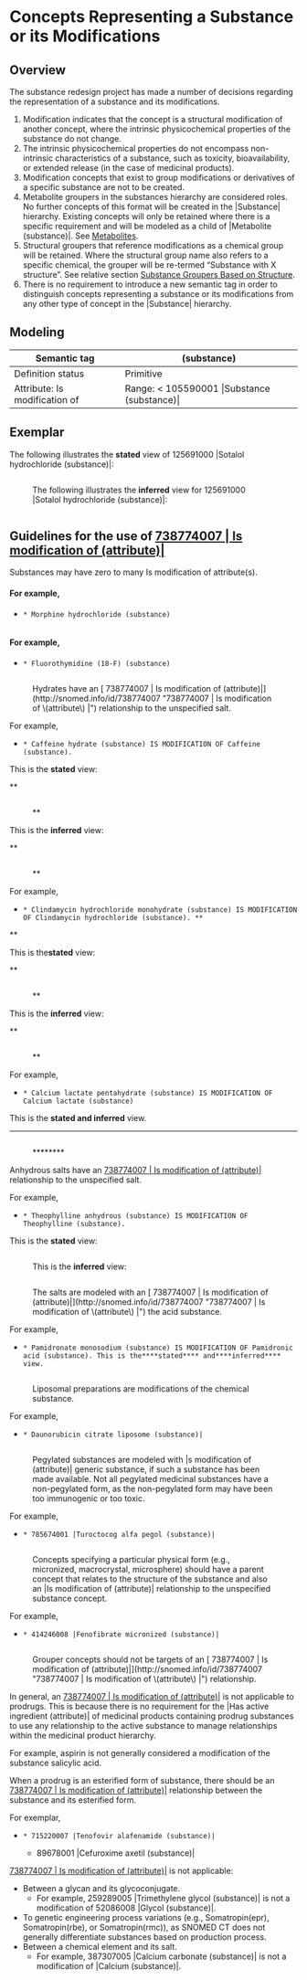 # Concepts Representing a Substance or its Modifications

## Overview

The substance redesign project has made a number of decisions regarding the representation of a substance and its modifications.

1. Modification indicates that the concept is a structural modification of another concept, where the intrinsic physicochemical properties of the substance do not change.
2. The intrinsic physicochemical properties do not encompass non-intrinsic characteristics of a substance, such as toxicity, bioavailability, or extended release (in the case of medicinal products).
3. Modification concepts that exist to group modifications or derivatives of a specific substance are not to be created.
4. Metabolite groupers in the substances hierarchy are considered roles. No further concepts of this format will be created in the |Substance| hierarchy. Existing concepts will only be retained where there is a specific requirement and will be modeled as a child of |Metabolite (substance)|. See [Metabolites](../../../../../../authoring/substance/Metabolites_174691621.html).
5. Structural groupers that reference modifications as a chemical group will be retained. Where the structural group name also refers to a specific chemical, the grouper will be re-termed “Substance with X structure”. See relative section [Substance Groupers Based on Structure](../../../../../../authoring/substance/Substance-Groupers-Based-on-Structure_174691414.html).
6. There is no requirement to introduce a new semantic tag in order to distinguish concepts representing a substance or its modifications from any other type of concept in the |Substance| hierarchy.

## Modeling

| Semantic tag                  | (substance)                                  |
| ----------------------------- | -------------------------------------------- |
| Definition status             | Primitive                                    |
| Attribute: Is modification of | Range: < 105590001 \|Substance (substance)\| |

## Exemplar

The following illustrates the **stated** view of 125691000 |Sotalol hydrochloride (substance)|:

<figure><img src="../../../../../../authoring/substance/images/225051477.png" alt=""><figcaption><p>The following illustrates the <strong>inferred</strong> view for 125691000 |Sotalol hydrochloride (substance)|:</p></figcaption></figure>

<figure><img src="../../../../../../authoring/substance/images/174691456.png" alt=""><figcaption></figcaption></figure>

## Guidelines for the use of [738774007 | Is modification of (attribute)|](http://snomed.info/id/738774007)

Substances may have zero to many Is modification of attribute(s).

#### For example,

* ```
  * Morphine hydrochloride (substance)
  ```

<figure><img src="../../../../../../authoring/substance/images/174691455.png" alt=""><figcaption></figcaption></figure>

#### For example,

* ```
  * Fluorothymidine (18-F) (substance)
  ```

<figure><img src="../../../../../../authoring/substance/images/174691474.png" alt=""><figcaption><p>Hydrates have an [ 738774007 | Is modification of (attribute)|](http://snomed.info/id/738774007 "738774007 | Is modification of \(attribute\) |") relationship to the unspecified salt.</p></figcaption></figure>

For example,

* ```
  * Caffeine hydrate (substance) IS MODIFICATION OF Caffeine (substance). 
  ```

This is the **stated** view:

\*\*

<figure><img src="../../../../../../authoring/substance/images/174691490.png" alt=""><figcaption><p>**</p></figcaption></figure>

This is the **inferred** view:

\*\*

<figure><img src="../../../../../../authoring/substance/images/174691495%20(1).png" alt=""><figcaption><p>**</p></figcaption></figure>

For example,

* ```
  * Clindamycin hydrochloride monohydrate (substance) IS MODIFICATION OF Clindamycin hydrochloride (substance). **  
  ```

\*\*

This is the**stated** view:

\*\*

<figure><img src="../../../../../../authoring/substance/images/174691453.png" alt=""><figcaption><p>**</p></figcaption></figure>

This is the **inferred** view:

\*\*

<figure><img src="../../../../../../authoring/substance/images/174691452.png" alt=""><figcaption><p>**</p></figcaption></figure>

For example,

* ```
  * Calcium lactate pentahydrate (substance) IS MODIFICATION OF Calcium lactate (substance)
  ```

This is the **stated and inferred** view.

***

<figure><img src="../../../../../../authoring/substance/images/174691479.png" alt=""><figcaption><p>********</p></figcaption></figure>

Anhydrous salts have an [738774007 | Is modification of (attribute)|](http://snomed.info/id/738774007) relationship to the unspecified salt.

For example,

* ```
  * Theophylline anhydrous (substance) IS MODIFICATION OF Theophylline (substance).
  ```

This is the **stated** view:

<figure><img src="../../../../../../authoring/substance/images/174691451.png" alt=""><figcaption><p>This is the <strong>inferred</strong> view:</p></figcaption></figure>

<figure><img src="../../../../../../authoring/substance/images/174691450.png" alt=""><figcaption><p>The salts are modeled with an [ 738774007 | Is modification of (attribute)|](http://snomed.info/id/738774007 "738774007 | Is modification of \(attribute\) |") the acid substance.</p></figcaption></figure>

For example,

* ```
  * Pamidronate monosodium (substance) IS MODIFICATION OF Pamidronic acid (substance). This is the****stated**** and****inferred**** view.
  ```

<figure><img src="../../../../../../authoring/substance/images/308610927.png" alt=""><figcaption><p>Liposomal preparations are modifications of the chemical substance.</p></figcaption></figure>

For example,

* ```
  * Daunorubicin citrate liposome (substance)|
  ```

<figure><img src="../../../../../../authoring/substance/images/174691481.png" alt=""><figcaption><p>Pegylated substances are modeled with |s modification of (attribute)| generic substance, if such a substance has been made available. Not all pegylated medicinal substances have a non-pegylated form, as the non-pegylated form may have been too immunogenic or too toxic.</p></figcaption></figure>

For example,

* ```
  * 785674001 |Turoctocog alfa pegol (substance)|
  ```

<figure><img src="../../../../../../authoring/substance/images/174691449.png" alt=""><figcaption><p>Concepts specifying a particular physical form (e.g., micronized, macrocrystal, microsphere) should have a parent concept that relates to the structure of the substance and also an |Is modification of (attribute)| relationship to the unspecified substance concept.</p></figcaption></figure>

For example,

* ```
  * 414246008 |Fenofibrate micronized (substance)|
  ```

<figure><img src="../../../../../../authoring/substance/images/174691448.png" alt=""><figcaption><p>Grouper concepts should not be targets of an [ 738774007 | Is modification of (attribute)|](http://snomed.info/id/738774007 "738774007 | Is modification of \(attribute\) |") relationship.</p></figcaption></figure>

In general, an [738774007 | Is modification of (attribute)|](http://snomed.info/id/738774007) is not applicable to prodrugs. This is because there is no requirement for the |Has active ingredient (attribute)| of medicinal products containing prodrug substances to use any relationship to the active substance to manage relationships within the medicinal product hierarchy.

For example, aspirin is not generally considered a modification of the substance salicylic acid.

When a prodrug is an esterified form of substance, there should be an [738774007 | Is modification of (attribute)|](http://snomed.info/id/738774007) relationship between the substance and its esterified form.

For exemplar,

* ```
  * 715220007 |Tenofovir alafenamide (substance)|  
  ```
  * 89678001 |Cefuroxime axetil (substance)|

[738774007 | Is modification of (attribute)|](http://snomed.info/id/738774007) is not applicable:

* Between a glycan and its glycoconjugate.
  * For example, 259289005 |Trimethylene glycol (substance)| is not a modification of 52086008 |Glycol (substance)|.
* To genetic engineering process variations (e.g., Somatropin(epr), Somatropin(rbe), or Somatropin(rmc)), as SNOMED CT does not generally differentiate substances based on production process.
* Between a chemical element and its salt.
  * For example, 387307005 |Calcium carbonate (substance)| is not a modification of |Calcium (substance)|.
